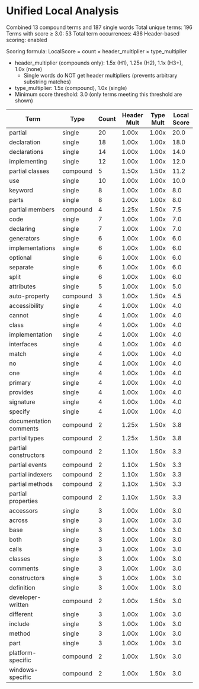 # Unified Local Analysis

Combined 13 compound terms and 187 single words
Total unique terms: 196
Terms with score ≥ 3.0: 53
Total term occurrences: 436
Header-based scoring: enabled

Scoring formula: LocalScore = count × header_multiplier × type_multiplier
- header_multiplier (compounds only): 1.5x (H1), 1.25x (H2), 1.1x (H3+), 1.0x (none)
  - Single words do NOT get header multipliers (prevents arbitrary substring matches)
- type_multiplier: 1.5x (compound), 1.0x (single)
- Minimum score threshold: 3.0 (only terms meeting this threshold are shown)

| Term | Type | Count | Header Mult | Type Mult | Local Score |
|------|------|-------|-------------|-----------|-------------|
| partial | single | 20 | 1.00x | 1.00x | 20.0 |
| declaration | single | 18 | 1.00x | 1.00x | 18.0 |
| declarations | single | 14 | 1.00x | 1.00x | 14.0 |
| implementing | single | 12 | 1.00x | 1.00x | 12.0 |
| partial classes | compound | 5 | 1.50x | 1.50x | 11.2 |
| use | single | 10 | 1.00x | 1.00x | 10.0 |
| keyword | single | 8 | 1.00x | 1.00x | 8.0 |
| parts | single | 8 | 1.00x | 1.00x | 8.0 |
| partial members | compound | 4 | 1.25x | 1.50x | 7.5 |
| code | single | 7 | 1.00x | 1.00x | 7.0 |
| declaring | single | 7 | 1.00x | 1.00x | 7.0 |
| generators | single | 6 | 1.00x | 1.00x | 6.0 |
| implementations | single | 6 | 1.00x | 1.00x | 6.0 |
| optional | single | 6 | 1.00x | 1.00x | 6.0 |
| separate | single | 6 | 1.00x | 1.00x | 6.0 |
| split | single | 6 | 1.00x | 1.00x | 6.0 |
| attributes | single | 5 | 1.00x | 1.00x | 5.0 |
| auto-property | compound | 3 | 1.00x | 1.50x | 4.5 |
| accessibility | single | 4 | 1.00x | 1.00x | 4.0 |
| cannot | single | 4 | 1.00x | 1.00x | 4.0 |
| class | single | 4 | 1.00x | 1.00x | 4.0 |
| implementation | single | 4 | 1.00x | 1.00x | 4.0 |
| interfaces | single | 4 | 1.00x | 1.00x | 4.0 |
| match | single | 4 | 1.00x | 1.00x | 4.0 |
| no | single | 4 | 1.00x | 1.00x | 4.0 |
| one | single | 4 | 1.00x | 1.00x | 4.0 |
| primary | single | 4 | 1.00x | 1.00x | 4.0 |
| provides | single | 4 | 1.00x | 1.00x | 4.0 |
| signature | single | 4 | 1.00x | 1.00x | 4.0 |
| specify | single | 4 | 1.00x | 1.00x | 4.0 |
| documentation comments | compound | 2 | 1.25x | 1.50x | 3.8 |
| partial types | compound | 2 | 1.25x | 1.50x | 3.8 |
| partial constructors | compound | 2 | 1.10x | 1.50x | 3.3 |
| partial events | compound | 2 | 1.10x | 1.50x | 3.3 |
| partial indexers | compound | 2 | 1.10x | 1.50x | 3.3 |
| partial methods | compound | 2 | 1.10x | 1.50x | 3.3 |
| partial properties | compound | 2 | 1.10x | 1.50x | 3.3 |
| accessors | single | 3 | 1.00x | 1.00x | 3.0 |
| across | single | 3 | 1.00x | 1.00x | 3.0 |
| base | single | 3 | 1.00x | 1.00x | 3.0 |
| both | single | 3 | 1.00x | 1.00x | 3.0 |
| calls | single | 3 | 1.00x | 1.00x | 3.0 |
| classes | single | 3 | 1.00x | 1.00x | 3.0 |
| comments | single | 3 | 1.00x | 1.00x | 3.0 |
| constructors | single | 3 | 1.00x | 1.00x | 3.0 |
| definition | single | 3 | 1.00x | 1.00x | 3.0 |
| developer-written | compound | 2 | 1.00x | 1.50x | 3.0 |
| different | single | 3 | 1.00x | 1.00x | 3.0 |
| include | single | 3 | 1.00x | 1.00x | 3.0 |
| method | single | 3 | 1.00x | 1.00x | 3.0 |
| part | single | 3 | 1.00x | 1.00x | 3.0 |
| platform-specific | compound | 2 | 1.00x | 1.50x | 3.0 |
| windows-specific | compound | 2 | 1.00x | 1.50x | 3.0 |
